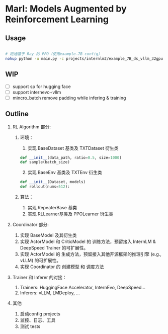 # Marl: Models Augmented by Reinforcement Learning

## Usage

```bash

# 跑通基于 Ray 的 PPO（使用example—7B config）
nohup python -u main.py -c projects/internlm2/example_7B_ds_vllm_32gpu.py > nohup_7b.log 2>&1 &
```

## WIP

- [ ] support sp for hugging face
- [ ] support internevo+vllm
- [ ] mincro_batch remove padding while infering & training

## Outline

1. RL Algorithm 部分:

   1. 环境：

      1. 实现 BaseDataset 基类及 TXTDataset 衍生类

      ```python
      def __init__(data_path, ratio=0.5, size=1000)
      def sample(batch_size)
      ```
      2. 实现 BaseEnv 基类及 TXTEnv 衍生类

      ```python
      def __init__(Dataset, models)
      def rollout(nums=512):
      ```
   2. 算法：

      1. 实现 RepeaterBase 基类
      2. 实现 RLLearner基类及 PPOLearner 衍生类
2. Coordinator 部分:

   1. 实现 BaseModel 及其衍生类
   2. 实现 ActorModel 和 CriticModel 的 训练方法，预留接入 InternLM & DeepSpeed Trainer 的可扩展性。
   3. 实现 ActorModel 的 生成方法，预留接入其他开源框架的推理引擎 (e.g., vLLM) 的可扩展性。
   4. 实现 Coordinator 的 创建模型 和 调度方法
3. Trainer 和 Inferer 的对接：

   1. Trainers: HuggingFace Accelerator, InternEvo, DeepSpeed...
   2. Inferers: vLLM, LMDeploy, ...
4. 其他

   1. 启动config projects
   2. 监控、日志、工具
   3. 测试 tests
